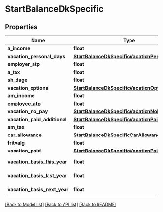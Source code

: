 # StartBalanceDkSpecific

## Properties
Name | Type | Description | Notes
------------ | ------------- | ------------- | -------------
**a_income** | **float** |  | [optional] 
**vacation_personal_days** | [**StartBalanceDkSpecificVacationPersonalDays**](StartBalanceDkSpecificVacationPersonalDays.md) |  | [optional] 
**employer_atp** | **float** |  | [optional] 
**a_tax** | **float** |  | [optional] 
**sh_dage** | **float** |  | [optional] 
**vacation_optional** | [**StartBalanceDkSpecificVacationOptional**](StartBalanceDkSpecificVacationOptional.md) |  | [optional] 
**am_income** | **float** |  | [optional] 
**employee_atp** | **float** |  | [optional] 
**vacation_no_pay** | [**StartBalanceDkSpecificVacationNoPay**](StartBalanceDkSpecificVacationNoPay.md) |  | [optional] 
**vacation_paid_additional** | [**StartBalanceDkSpecificVacationPaidAdditional**](StartBalanceDkSpecificVacationPaidAdditional.md) |  | [optional] 
**am_tax** | **float** |  | [optional] 
**car_allowance** | [**StartBalanceDkSpecificCarAllowance**](StartBalanceDkSpecificCarAllowance.md) |  | [optional] 
**fritvalg** | **float** |  | [optional] 
**vacation_paid** | [**StartBalanceDkSpecificVacationPaid**](StartBalanceDkSpecificVacationPaid.md) |  | [optional] 
**vacation_basis_this_year** | **float** | Ferieberettiget løn i år | [optional] 
**vacation_basis_last_year** | **float** | Ferieberettiget løn sidste år | [optional] 
**vacation_basis_next_year** | **float** | Ferieberettiget løn næste år | [optional] 

[[Back to Model list]](../README.md#documentation-for-models) [[Back to API list]](../README.md#documentation-for-api-endpoints) [[Back to README]](../README.md)


